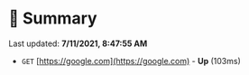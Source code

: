 # 📖 Summary
Last updated: **7/11/2021, 8:47:55 AM**

- `GET` [https://google.com](https://google.com) - **Up** (103ms)
